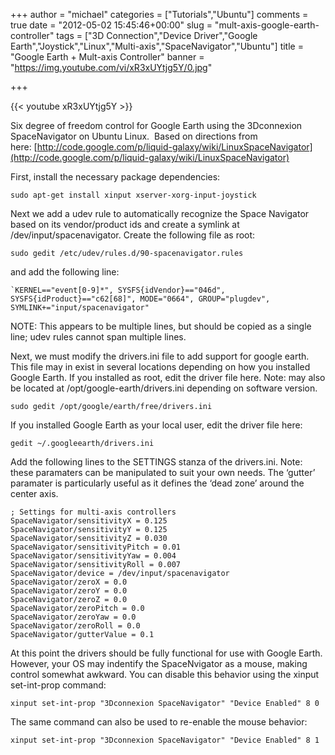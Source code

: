 +++
author = "michael"
categories = ["Tutorials","Ubuntu"]
comments = true
date = "2012-05-02 15:45:46+00:00"
slug = "mult-axis-google-earth-controller"
tags = ["3D Connection","Device Driver","Google Earth","Joystick","Linux","Multi-axis","SpaceNavigator","Ubuntu"]
title = "Google Earth + Mult-axis Controller"
banner = "https://img.youtube.com/vi/xR3xUYtjg5Y/0.jpg"

+++

{{< youtube xR3xUYtjg5Y >}}

Six degree of freedom control for Google Earth using the 3Dconnexion SpaceNavigator on Ubuntu Linux.  Based on directions from here: [http://code.google.com/p/liquid-galaxy/wiki/LinuxSpaceNavigator](http://code.google.com/p/liquid-galaxy/wiki/LinuxSpaceNavigator)

First, install the necessary package dependencies:

```
sudo apt-get install xinput xserver-xorg-input-joystick
```

Next we add a udev rule to automatically recognize the Space Navigator based on its vendor/product ids and create a symlink at /dev/input/spacenavigator. Create the following file as root:

```
sudo gedit /etc/udev/rules.d/90-spacenavigator.rules
```

and add the following line:

```
`KERNEL=="event[0-9]*", SYSFS{idVendor}=="046d", SYSFS{idProduct}=="c62[68]", MODE="0664", GROUP="plugdev", SYMLINK+="input/spacenavigator"
````

NOTE: This appears to be multiple lines, but should be copied as a single line; udev rules cannot span multiple lines.

Next, we must modify the drivers.ini file to add support for google earth. This file may in exist in several locations depending on how you installed Google Earth. If you installed as root, edit the driver file here. Note: may also be located at /opt/google-earth/drivers.ini depending on software version.

```
sudo gedit /opt/google/earth/free/drivers.ini
```

If you installed Google Earth as your local user, edit the driver file here:

```
gedit ~/.googleearth/drivers.ini
```

Add the following lines to the SETTINGS stanza of the drivers.ini. Note: these paramaters can be manipulated to suit your own needs. The ‘gutter’ paramater is particularly useful as it defines the ‘dead zone’ around the center axis.

```
; Settings for multi-axis controllers
SpaceNavigator/sensitivityX = 0.125
SpaceNavigator/sensitivityY = 0.125
SpaceNavigator/sensitivityZ = 0.030
SpaceNavigator/sensitivityPitch = 0.01
SpaceNavigator/sensitivityYaw = 0.004
SpaceNavigator/sensitivityRoll = 0.007
SpaceNavigator/device = /dev/input/spacenavigator
SpaceNavigator/zeroX = 0.0
SpaceNavigator/zeroY = 0.0
SpaceNavigator/zeroZ = 0.0
SpaceNavigator/zeroPitch = 0.0
SpaceNavigator/zeroYaw = 0.0
SpaceNavigator/zeroRoll = 0.0
SpaceNavigator/gutterValue = 0.1
```

At this point the drivers should be fully functional for use with Google Earth. However, your OS may indentify the SpaceNvigator as a mouse, making control somewhat awkward. You can disable this behavior using the xinput set-int-prop command:

```
xinput set-int-prop "3Dconnexion SpaceNavigator" "Device Enabled" 8 0
```

The same command can also be used to re-enable the mouse behavior:

```
xinput set-int-prop "3Dconnexion SpaceNavigator" "Device Enabled" 8 1
```

